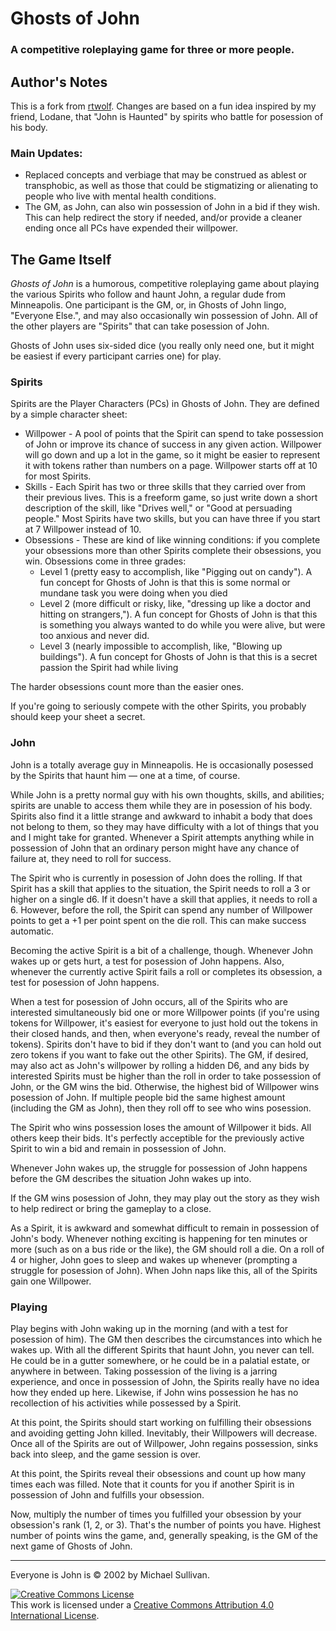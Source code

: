 # Ghosts of John

### A competitive roleplaying game for three or more people.
 
## Author's Notes

This is a fork from [rtwolf](https://github.com/rtwolf/Everyone-is-John). Changes are based on a fun idea inspired by my friend, Lodane, that "John is Haunted" by spirits who battle for posession of his body.

### Main Updates:
- Replaced concepts and verbiage that may be construed as ablest or transphobic, as well as those that could be stigmatizing or alienating to people who live with mental health conditions.
- The GM, as John, can also win possession of John in a bid if they wish. This can help redirect the story if needed, and/or provide a cleaner ending once all PCs have expended their willpower.

## The Game Itself

_Ghosts of John_ is a humorous, competitive roleplaying game about playing the various Spirits who follow and haunt John, a regular dude from Minneapolis. One participant is the GM, or, in Ghosts of John lingo, "Everyone Else.", and may also occasionally win possession of John. All of the other players are "Spirits" that can take posession of John.

Ghosts of John uses six-sided dice (you really only need one, but it might be easiest if every participant carries one) for play.

### Spirits

Spirits are the Player Characters (PCs) in Ghosts of John. They are defined by a simple character sheet:

- Willpower - A pool of points that the Spirit can spend to take possession of John or improve its chance of success in any given action. Willpower will go down and up a lot in the game, so it might be easier to represent it with tokens rather than numbers on a page. Willpower starts off at 10 for most Spirits.
- Skills - Each Spirit has two or three skills that they carried over from their previous lives. This is a freeform game, so just write down a short description of the skill, like "Drives well," or "Good at persuading people." Most Spirits have two skills, but you can have three if you start at 7 Willpower instead of 10.
- Obsessions - These are kind of like winning conditions: if you complete your obsessions more than other Spirits complete their obsessions, you win. Obsessions come in three grades:
    - Level 1 (pretty easy to accomplish, like "Pigging out on candy"). A fun concept for Ghosts of John is that this is some normal or mundane task you were doing when you died
    - Level 2 (more difficult or risky, like, "dressing up like a doctor and hitting on strangers,"). A fun concept for Ghosts of John is that this is something you always wanted to do while you were alive, but were too anxious and never did.
    - Level 3 (nearly impossible to accomplish, like, "Blowing up buildings"). A fun concept for Ghosts of John is that this is a secret passion the Spirit had while living

The harder obsessions count more than the easier ones.

If you're going to seriously compete with the other Spirits, you probably should keep your sheet a secret.

### John

John is a totally average guy in Minneapolis. He is occasionally posessed by the Spirits that haunt him — one at a time, of course.

While John is a pretty normal guy with his own thoughts, skills, and abilities; spirits are unable to access them while they are in posession of his body. Spirits also find it a little strange and awkward to inhabit a body that does not belong to them, so they may have difficulty with a lot of things that you and I might take for granted. Whenever a Spirit attempts anything while in possession of John that an ordinary person might have any chance of failure at, they need to roll for success.

The Spirit who is currently in posession of John does the rolling. If that Spirit has a skill that applies to the situation, the Spirit needs to roll a 3 or higher on a single d6\. If it doesn't have a skill that applies, it needs to roll a 6\. However, before the roll, the Spirit can spend any number of Willpower points to get a +1 per point spent on the die roll. This can make success automatic.

Becoming the active Spirit is a bit of a challenge, though. Whenever John wakes up or gets hurt, a test for posession of John happens. Also, whenever the currently active Spirit fails a roll or completes its obsession, a test for posession of John happens.

When a test for posession of John occurs, all of the Spirits who are interested simultaneously bid one or more Willpower points (if you're using tokens for Willpower, it's easiest for everyone to just hold out the tokens in their closed hands, and then, when everyone's ready, reveal the number of tokens). Spirits don't have to bid if they don't want to (and you can hold out zero tokens if you want to fake out the other Spirits). The GM, if desired, may also act as John's willpower by rolling a hidden D6, and any bids by interested Spirits must be higher than the roll in order to take possession of John, or the GM wins the bid. Otherwise, the highest bid of Willpower wins posession of John. If multiple people bid the same highest amount (including the GM as John), then they roll off to see who wins posession.

The Spirit who wins possession loses the amount of Willpower it bids. All others keep their bids. It's perfectly acceptible for the previously active Spirit to win a bid and remain in possession of John.

Whenever John wakes up, the struggle for possession of John happens before the GM describes the situation John wakes up into.

If the GM wins posession of John, they may play out the story as they wish to help redirect or bring the gameplay to a close.

As a Spirit, it is awkward and somewhat difficult to remain in possession of John's body. Whenever nothing exciting is happening for ten minutes or more (such as on a bus ride or the like), the GM should roll a die. On a roll of 4 or higher, John goes to sleep and wakes up whenever (prompting a struggle for posession of John). When John naps like this, all of the Spirits gain one Willpower.

### Playing

Play begins with John waking up in the morning (and with a test for posession of him). The GM then describes the circumstances into which he wakes up. With all the different Spirits that haunt John, you never can tell. He could be in a gutter somewhere, or he could be in a palatial estate, or anywhere in between. Taking possession of the living is a jarring experience, and once in possession of John, the Spirits really have no idea how they ended up here. Likewise, if John wins possession he has no recollection of his activities while possessed by a Spirit.

At this point, the Spirits should start working on fulfilling their obsessions and avoiding getting John killed. Inevitably, their Willpowers will decrease. Once all of the Spirits are out of Willpower, John regains possession, sinks back into sleep, and the game session is over.

At this point, the Spirits reveal their obsessions and count up how many times each was filled. Note that it counts for you if another Spirit is in possession of John and fulfills your obsession.

Now, multiply the number of times you fulfilled your obsession by your obsession's rank (1, 2, or 3). That's the number of points you have. Highest number of points wins the game, and, generally speaking, is the GM of the next game of Ghosts of John.

* * *

Everyone is John is © 2002 by Michael Sullivan.

[![Creative Commons License](https://i.creativecommons.org/l/by/4.0/88x31.png)](http://creativecommons.org/licenses/by/4.0/)  
This work is licensed under a [Creative Commons Attribution 4.0 International License](http://creativecommons.org/licenses/by/4.0/).
